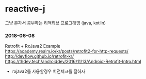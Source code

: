 # reactive-j
그냥 혼자서 공부하는 리액티브 프로그래밍 (java, kotlin)

### 2018-06-08
Retrofit + RxJava2 Example  
https://academy.realm.io/kr/posts/retrofit2-for-http-requests/  
http://devflow.github.io/retrofit-kr/  
https://thdev.tech/androiddev/2016/11/13/Android-Retrofit-Intro.html

* rxjava2를 사용할경우 버전체크를 잘하자

